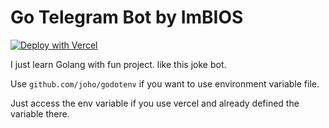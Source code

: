 # Go Telegram Bot by ImBIOS

[![Deploy with Vercel](https://vercel.com/button)](https://vercel.com/new/clone?repository-url=https%3A%2F%2Fgithub.com%2FImBIOS%2Fgo-telegram-bot%2Ftree%2Fmaster)

I just learn Golang with fun project. like this joke bot.

Use `github.com/joho/godotenv` if you want to use environment variable file.

Just access the env variable if you use vercel and already defined the variable there.
